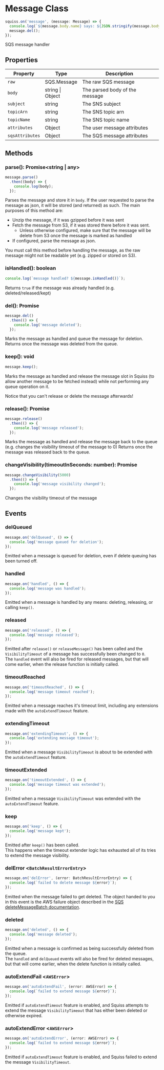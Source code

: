# Message Class

```typescript
squiss.on('message', (message: Message) => {
  console.log(`${message.body.name} says: ${JSON.stringify(message.body.message)} and has attripute p1 with value ${message.attributes.p1}`);
  message.del();
});
```

SQS message handler

## Properties

Property | Type | Description
---------- | ------- | -------
`raw` | SQS.Message | The raw SQS message
`body` | string &#124; Object | The parsed body of the message
`subject` | string | The SNS subject
`topicArn` | string | The SNS topic arn
`topicName` | string | The SNS topic name
`attributes` | Object | The user message attributes
`sqsAttributes` | Object | The SQS message attributes

## Methods

### parse(): Promise<string | any>

```typescript
message.parse()
  .then((body) => {
    console.log(body);
  });
```

Parses the message and store it in `body`.
If the user requested to parse the message as json, it will be stored (and returned) as such.
The main purposes of this method are:
 - Unzip the message, if it was gzipped before it was sent
 - Fetch the message from S3, if it was stored there before it was sent.
   - Unless otherwise configured, make sure that the message will be delete from S3 once the message is marked as handled
 - If configured, parse the message as json. 

<aside class="notice">
You must call this method before handling the message, as the raw message might not be readable yet (e.g. zipped or stored on S3).
</aside>

### isHandled(): boolean

```typescript
console.log(`message handled? ${message.isHandled()}`);
```

Returns `true` if the message was already handled (e.g. deleted/released/kept)

### del(): Promise<void>


```typescript
message.del()
  .then(() => {
    console.log('message deleted');
  });
```

Marks the message as handled and queue the message for deletion.
Returns once the message was deleted from the queue.

### keep(): void

```typescript
message.keep();
```

Marks the message as handled and release the message slot in Squiss (to allow another message to be fetched instead)
while not performing any queue operation on it.

<aside class="warning">
Notice that you can't release or delete the message afterwards!
</aside>

### release(): Promise<void>

```typescript
message.release()
  .then(() => {
    console.log('message released');
  });
```

Marks the message as handled and release the message back to the queue (e.g. changes the visibility timeout of the message to 0)
Returns once the message was released back to the queue.

### changeVisibility(timeoutInSeconds: number): Promise<void>

```typescript
message.changeVisibility(5000)
  .then(() => {
    console.log('message visibility changed');
  });
```

Changes the visibility timeout of the message

## Events

### delQueued

```typescript
message.on('delQueued', () => {
  console.log('message queued for deletion');
});
```

Emitted when a message is queued for deletion, even if delete queuing has been turned off.

### handled

```typescript
message.on('handled', () => {
  console.log('message was handled');
});
```

Emitted when a message is handled by any means: deleting, releasing, or calling `keep()`.

### released

```typescript
message.on('released', () => {
  console.log('message released');
});
```

Emitted after `release()` or `releaseMessage()` has been called and the `VisibilityTimeout` of a message
has successfully been changed to `0`.  
The `handled` event will also be fired for released messages, but that will come earlier, 
when the release function is initially called.

### timeoutReached

```typescript
message.on('timeoutReached', () => {
  console.log('message timeout reached');
});
```

Emitted when a message reaches it's timeout limit, including any extensions made
with the `autoExtendTimeout` feature.

### extendingTimeout

```typescript
message.on('extendingTimeout', () => {
  console.log('extending message timeout');
});
```

Emitted when a message `VisibilityTimeout` is about to be extended with the `autoExtendTimeout` feature.

### timeoutExtended

```typescript
message.on('timeoutExtended', () => {
  console.log('message timeout was extended');
});
```

Emitted when a message `VisibilityTimeout` was extended with the `autoExtendTimeout` feature.

### keep

```typescript
message.on('keep', () => {
  console.log('message kept');
});
```

Emitted after `keep()` has been called.  
This happens when the timeout extender logic has exhausted all of its tries to extend the message visibility.

### delError <`BatchResultErrorEntry`>

```typescript
message.on('delError', (error: BatchResultErrorEntry) => {
  console.log(`failed to delete message ${error}`);
});
```

Emitted when the message failed to get deleted.
The object handed to you in this event is the AWS failure object described in the <a href="http://docs.aws.amazon.com/AWSJavaScriptSDK/latest/AWS/SQS.html#getQueueUrl-property">SQS deleteMessageBatch documentation</a>.

### deleted

```typescript
message.on('deleted', () => {
  console.log('message deleted');
});
```

Emitted when a message is confirmed as being successfully deleted from the queue.  
The `handled` and `delQueued` events will also be fired for deleted messages, but that will come earlier,
when the delete function is initially called.

### autoExtendFail <`AWSError`>

```typescript
message.on('autoExtendFail', (error: AWSError) => {
  console.log(`failed to extend message ${error}`);
});
```

Emitted if `autoExtendTimeout` feature is enabled, and Squiss attempts to extend the message `VisibilityTimeout` that has either been
deleted or otherwise expired.

### autoExtendError <`AWSError`>

```typescript
message.on('autoExtendError', (error: AWSError) => {
  console.log(`failed to extend message ${error}`);
});
```

Emitted if `autoExtendTimeout` feature is enabled, and Squiss failed to extend the message `VisibilityTimeout`.
